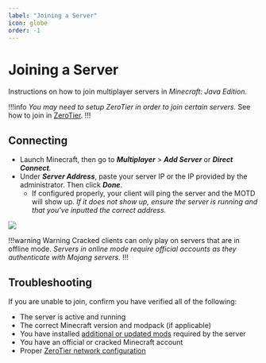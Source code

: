 ```yaml
---
label: "Joining a Server"
icon: globe
order: -1
---
```


# Joining a Server
Instructions on how to join multiplayer servers in *Minecraft: Java Edition*.

!!!info
*You may need to setup ZeroTier in order to join certain servers.* See how to join in [ZeroTier](/other/zerotier.md).
!!!

## Connecting
- Launch Minecraft, then go to ***Multiplayer*** > ***Add Server*** or ***Direct Connect***.
- Under ***Server Address***, paste your server IP or the IP provided by the administrator. Then click ***Done***.
   - If configured properly, your client will ping the server and the MOTD will show up. *If it does not show up, ensure the server is running and that you've inputted the correct address.*

![](/static/minecraft/joining/connecting.gif)

!!!warning Warning
Cracked clients can only play on servers that are in offline mode. *Servers in online mode require official accounts as they authenticate with Mojang servers.*
!!!

## Troubleshooting
If you are unable to join, confirm you have verified all of the following:

- The server is active and running
- The correct Minecraft version and modpack (if applicable)
- You have installed [additional or updated mods](/minecraft/curseforge.md#downloading-extra-mods) required by the server
- You have an official or cracked Minecraft account
- Proper [ZeroTier network configuration](/other/zerotier.md)